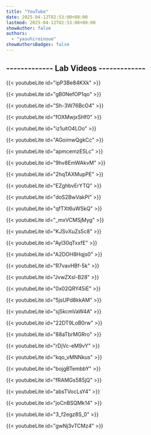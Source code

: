 ```yaml
---
title: "YouTube"
date: 2025-04-12T02:53:00+09:00
lastmod: 2025-04-12T02:53:00+09:00
showAuthor: false
authors:
  - "yasuhiroinoue"
showAuthorsBadges: false
---
```


## ------------- Lab Videos -------------

<div class="youtube-grid">
{{< youtubeLite id="ipP3Be84KXk" >}}

{{< youtubeLite id="gB0NefOP1qo" >}}

{{< youtubeLite id="Sh-3W76BcO4" >}}

{{< youtubeLite id="fOXMwjxSHf0" >}}

{{< youtubeLite id="iz1uitO4LOo" >}}

{{< youtubeLite id="AGoimwQgkCc" >}}

{{< youtubeLite id="apmcemzE5Lc" >}}

{{< youtubeLite id="9hv8EmWAkvM" >}}

{{< youtubeLite id="2hqTAXMupPE" >}}

{{< youtubeLite id="EZghbvErYTQ" >}}

{{< youtubeLite id="doS2BwVakPI" >}}

{{< youtubeLite id="qfTXt6uWSkQ" >}}

{{< youtubeLite id="_mxVCMSjMyg" >}}

{{< youtubeLite id="KJSvXuZs5c8" >}}

{{< youtubeLite id="Ayl30qTxxfE" >}}

{{< youtubeLite id="A2DOH8Hqjs0" >}}

{{< youtubeLite id="R7vavHBf-5k" >}}

{{< youtubeLite id="JvwZXsl-B28" >}}

{{< youtubeLite id="0x02QRY45iE" >}}

{{< youtubeLite id="5jsUPd8kkAM" >}}

{{< youtubeLite id="sj5kcmVaW4A" >}}

{{< youtubeLite id="22DT9LoB0rw" >}}

{{< youtubeLite id="88aTbrMGRro" >}}

{{< youtubeLite id="rDjVc-eM9vY" >}}

{{< youtubeLite id="kqo_vMNNkus" >}}

{{< youtubeLite id="bojgBTembbY" >}}

{{< youtubeLite id="fRAMGs585jQ" >}}

{{< youtubeLite id="absTVocLsY4" >}}

{{< youtubeLite id="joCnBSQMk14" >}}

{{< youtubeLite id="3_f2egz8S_0" >}}

{{< youtubeLite id="gwNj3vTCMz4" >}}
</div>
